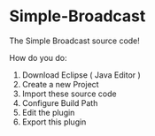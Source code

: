 # Simple-Broadcast 

The Simple Broadcast source code!

How do you do:
1. Download Eclipse ( Java Editor )
2. Create a new Project
3. Import these source code
4. Configure Build Path
5. Edit the plugin
6. Export this plugin
